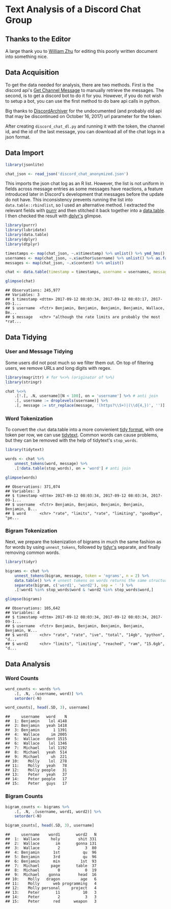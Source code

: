 
Text Analysis of a Discord Chat Group
=====================================

Thanks to the Editor
--------------------

A large thank you to [William Zhu](https://github.com/ZhuWilliam) for editing this poorly written document into something nice.

Data Acquisition
----------------

To get the data needed for analysis, there are two methods. First is the discord api's [Get Channel Message](https://discordapp.com/developers/docs/resources/channel#get-channel-messages) to manually retrieve the messages. The second, is to get a discord bot to do it for you. However, if you do not wish to setup a bot, you can use the first method to do bare api calls in python.

Big thanks to [DiscordArchiver](https://github.com/Jiiks/DiscordArchiver/blob/master/DiscordArchiver/Program.cs#L15) for the undocumented (and probably old api that may be discontinued on October 16, 2017) url parameter for the token.

After creating `discord_chat_dl.py` and running it with the token, the channel id, and the id of the last message, you can download all of the chat logs in a json format.

Data Import
-----------

``` r
library(jsonlite)

chat_json <- read_json('discord_chat_anonymized.json')
```

This imports the json chat log as an R list. However, the list is not uniform in fields across message entries as some messages have reactions, a feature introduced later in Discord's development that messages before the update do not have. This inconsistency prevents running the list into `data.table::rbindlist`, so I used an alternative method. I extracted the relevant fields with [purrr](https://cran.r-project.org/web/packages/purrr/vignettes/other-langs.html) and then stitched it back together into a [data.table](https://cran.r-project.org/web/packages/data.table/vignettes/datatable-intro.html). I then checked the result with [dplyr's](https://cran.r-project.org/web/packages/dplyr/vignettes/dplyr.html) glimpse.

``` r
library(purrr)
library(lubridate)
library(data.table)
library(dplyr)
library(dtplyr)

timestamps <- map(chat_json, ~.x$timestamp) %>% unlist() %>% ymd_hms()
usernames <- map(chat_json, ~.x$author$username) %>% unlist() %>% as.factor()
messages <- map(chat_json, ~.x$content) %>% unlist()

chat <- data.table(timestamp = timestamps, username = usernames, message = messages)

glimpse(chat)
```

    ## Observations: 245,977
    ## Variables: 3
    ## $ timestamp <dttm> 2017-09-12 08:03:34, 2017-09-12 08:03:17, 2017-09-1...
    ## $ username  <fctr> Benjamin, Benjamin, Benjamin, Benjamin, Wallace, Be...
    ## $ message   <chr> "although the rate limits are probably the most *rat...

Data Tidying
------------

### User and Message Tidying

Some users did not post much so we filter them out. On top of filtering users, we remove URLs and long digits with regex.

``` r
library(magrittr) # for %<>% (originator of %>%)
library(stringr)

chat %<>%
    .[!.[, .N, username][N < 100], on = 'username'] %>% # anti join
    .[, username := droplevels(username)] %>%
    .[, message := str_replace(message, '(https?\\S+)|(\\d{4,})', '')]
```

### Word Tokenization

To convert the `chat` data.table into a more convienient [tidy format](http://tidytextmining.com/tidytext.html), with one token per row, we can use [tidytext](https://cran.r-project.org/web/packages/tidytext/vignettes/tidytext.html). Common words can cause problems, but they can be removed with the help of tidytext's `stop_words`.

``` r
library(tidytext)

words <- chat %>%
    unnest_tokens(word, message) %>%
    .[!data.table(stop_words), on = 'word'] # anti join

glimpse(words)
```

    ## Observations: 371,074
    ## Variables: 3
    ## $ timestamp <dttm> 2017-09-12 08:03:34, 2017-09-12 08:03:34, 2017-09-1...
    ## $ username  <fctr> Benjamin, Benjamin, Benjamin, Benjamin, Benjamin, B...
    ## $ word      <chr> "rate", "limits", "rate", "limiting", "goodbye", "pe...

### Bigram Tokenization

Next, we prepare the tokenization of bigrams in much the same fashion as for words by using `unnest_tokens`, followed by [tidyr's](https://cran.r-project.org/web/packages/tidyr/vignettes/tidy-data.html) separate, and finally removing common words.

``` r
library(tidyr)

bigrams <- chat %>%
    unnest_tokens(bigram, message, token = 'ngrams', n = 2) %>%
    data.table() %>% # unnest tokens on words returns the same structure but on bigrams it returns a tibble
    separate(bigram, c('word1', 'word2'), sep = ' ') %>%
    .[!word1 %in% stop_words$word & !word2 %in% stop_words$word,]

glimpse(bigrams)
```

    ## Observations: 105,642
    ## Variables: 4
    ## $ timestamp <dttm> 2017-09-12 08:03:34, 2017-09-12 08:03:34, 2017-09-1...
    ## $ username  <fctr> Benjamin, Benjamin, Benjamin, Benjamin, Benjamin, W...
    ## $ word1     <chr> "rate", "rate", "ive", "total", "14gb", "python", "d...
    ## $ word2     <chr> "limits", "limiting", "reached", "ram", "15.6gb", "d...

Data Analysis
-------------

### Word Counts

``` r
word_counts <- words %>%
    .[, .N, .(username, word)] %>%
    setorder(-N)

word_counts[, head(.SD, 3), username]
```

    ##     username   word    N
    ##  1: Benjamin    lol 4148
    ##  2: Benjamin   yeah 1418
    ##  3: Benjamin      1 1391
    ##  4:  Wallace     im 2005
    ##  5:  Wallace   dont 1515
    ##  6:  Wallace    lol 1346
    ##  7:  Michael    lol 1192
    ##  8:  Michael   yeah  514
    ##  9:  Michael     uh  221
    ## 10:    Molly    lol  278
    ## 11:    Molly   yeah   78
    ## 12:    Molly people   31
    ## 13:    Peter   yeah   37
    ## 14:    Peter people   17
    ## 15:    Peter   guys   17

### Bigram Counts

``` r
bigram_counts <- bigrams %>%
    .[, .N, .(username, word1, word2)] %>%
    setorder(-N)

bigram_counts[, head(.SD, 3), username]
```

    ##     username    word1       word2   N
    ##  1:  Wallace     holy        shit 331
    ##  2:  Wallace       im       gonna 131
    ##  3:  Wallace        2           3  80
    ##  4: Benjamin      1st          qu  96
    ##  5: Benjamin      3rd          qu  96
    ##  6: Benjamin      min         1st  93
    ##  7:  Michael     page       table  37
    ##  8:  Michael        0           0  19
    ##  9:  Michael    gonna        head  16
    ## 10:    Molly   dragon         age   6
    ## 11:    Molly      web programming   4
    ## 12:    Molly personal     project   4
    ## 13:    Peter       11          10   3
    ## 14:    Peter        2           3   3
    ## 15:    Peter      red      weapon   3
